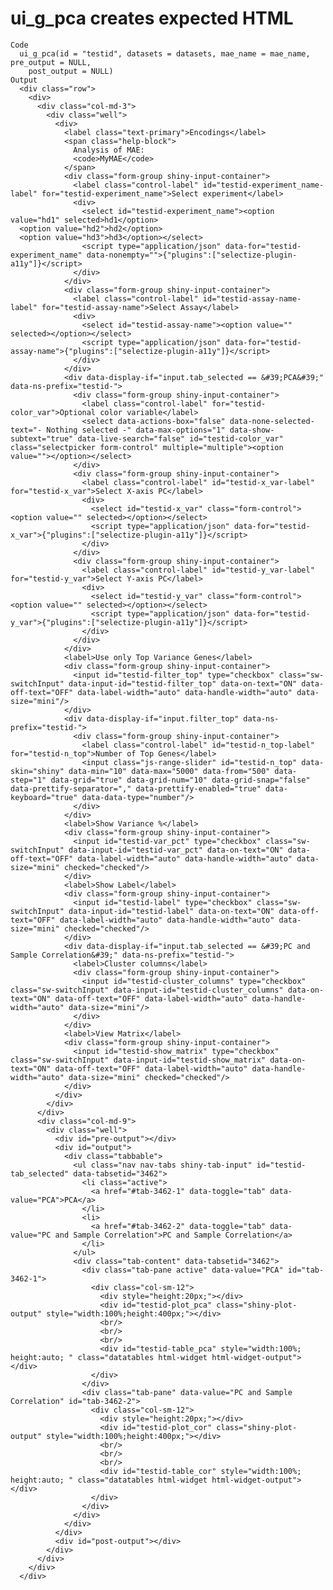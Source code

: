 # ui_g_pca creates expected HTML

    Code
      ui_g_pca(id = "testid", datasets = datasets, mae_name = mae_name, pre_output = NULL,
        post_output = NULL)
    Output
      <div class="row">
        <div>
          <div class="col-md-3">
            <div class="well">
              <div>
                <label class="text-primary">Encodings</label>
                <span class="help-block">
                  Analysis of MAE:
                  <code>MyMAE</code>
                </span>
                <div class="form-group shiny-input-container">
                  <label class="control-label" id="testid-experiment_name-label" for="testid-experiment_name">Select experiment</label>
                  <div>
                    <select id="testid-experiment_name"><option value="hd1" selected>hd1</option>
      <option value="hd2">hd2</option>
      <option value="hd3">hd3</option></select>
                    <script type="application/json" data-for="testid-experiment_name" data-nonempty="">{"plugins":["selectize-plugin-a11y"]}</script>
                  </div>
                </div>
                <div class="form-group shiny-input-container">
                  <label class="control-label" id="testid-assay-name-label" for="testid-assay-name">Select Assay</label>
                  <div>
                    <select id="testid-assay-name"><option value="" selected></option></select>
                    <script type="application/json" data-for="testid-assay-name">{"plugins":["selectize-plugin-a11y"]}</script>
                  </div>
                </div>
                <div data-display-if="input.tab_selected == &#39;PCA&#39;" data-ns-prefix="testid-">
                  <div class="form-group shiny-input-container">
                    <label class="control-label" for="testid-color_var">Optional color variable</label>
                    <select data-actions-box="false" data-none-selected-text="- Nothing selected -" data-max-options="1" data-show-subtext="true" data-live-search="false" id="testid-color_var" class="selectpicker form-control" multiple="multiple"><option value=""></option></select>
                  </div>
                  <div class="form-group shiny-input-container">
                    <label class="control-label" id="testid-x_var-label" for="testid-x_var">Select X-axis PC</label>
                    <div>
                      <select id="testid-x_var" class="form-control"><option value="" selected></option></select>
                      <script type="application/json" data-for="testid-x_var">{"plugins":["selectize-plugin-a11y"]}</script>
                    </div>
                  </div>
                  <div class="form-group shiny-input-container">
                    <label class="control-label" id="testid-y_var-label" for="testid-y_var">Select Y-axis PC</label>
                    <div>
                      <select id="testid-y_var" class="form-control"><option value="" selected></option></select>
                      <script type="application/json" data-for="testid-y_var">{"plugins":["selectize-plugin-a11y"]}</script>
                    </div>
                  </div>
                </div>
                <label>Use only Top Variance Genes</label>
                <div class="form-group shiny-input-container">
                  <input id="testid-filter_top" type="checkbox" class="sw-switchInput" data-input-id="testid-filter_top" data-on-text="ON" data-off-text="OFF" data-label-width="auto" data-handle-width="auto" data-size="mini"/>
                </div>
                <div data-display-if="input.filter_top" data-ns-prefix="testid-">
                  <div class="form-group shiny-input-container">
                    <label class="control-label" id="testid-n_top-label" for="testid-n_top">Number of Top Genes</label>
                    <input class="js-range-slider" id="testid-n_top" data-skin="shiny" data-min="10" data-max="5000" data-from="500" data-step="1" data-grid="true" data-grid-num="10" data-grid-snap="false" data-prettify-separator="," data-prettify-enabled="true" data-keyboard="true" data-data-type="number"/>
                  </div>
                </div>
                <label>Show Variance %</label>
                <div class="form-group shiny-input-container">
                  <input id="testid-var_pct" type="checkbox" class="sw-switchInput" data-input-id="testid-var_pct" data-on-text="ON" data-off-text="OFF" data-label-width="auto" data-handle-width="auto" data-size="mini" checked="checked"/>
                </div>
                <label>Show Label</label>
                <div class="form-group shiny-input-container">
                  <input id="testid-label" type="checkbox" class="sw-switchInput" data-input-id="testid-label" data-on-text="ON" data-off-text="OFF" data-label-width="auto" data-handle-width="auto" data-size="mini" checked="checked"/>
                </div>
                <div data-display-if="input.tab_selected == &#39;PC and Sample Correlation&#39;" data-ns-prefix="testid-">
                  <label>Cluster columns</label>
                  <div class="form-group shiny-input-container">
                    <input id="testid-cluster_columns" type="checkbox" class="sw-switchInput" data-input-id="testid-cluster_columns" data-on-text="ON" data-off-text="OFF" data-label-width="auto" data-handle-width="auto" data-size="mini"/>
                  </div>
                </div>
                <label>View Matrix</label>
                <div class="form-group shiny-input-container">
                  <input id="testid-show_matrix" type="checkbox" class="sw-switchInput" data-input-id="testid-show_matrix" data-on-text="ON" data-off-text="OFF" data-label-width="auto" data-handle-width="auto" data-size="mini" checked="checked"/>
                </div>
              </div>
            </div>
          </div>
          <div class="col-md-9">
            <div class="well">
              <div id="pre-output"></div>
              <div id="output">
                <div class="tabbable">
                  <ul class="nav nav-tabs shiny-tab-input" id="testid-tab_selected" data-tabsetid="3462">
                    <li class="active">
                      <a href="#tab-3462-1" data-toggle="tab" data-value="PCA">PCA</a>
                    </li>
                    <li>
                      <a href="#tab-3462-2" data-toggle="tab" data-value="PC and Sample Correlation">PC and Sample Correlation</a>
                    </li>
                  </ul>
                  <div class="tab-content" data-tabsetid="3462">
                    <div class="tab-pane active" data-value="PCA" id="tab-3462-1">
                      <div class="col-sm-12">
                        <div style="height:20px;"></div>
                        <div id="testid-plot_pca" class="shiny-plot-output" style="width:100%;height:400px;"></div>
                        <br/>
                        <br/>
                        <br/>
                        <div id="testid-table_pca" style="width:100%; height:auto; " class="datatables html-widget html-widget-output"></div>
                      </div>
                    </div>
                    <div class="tab-pane" data-value="PC and Sample Correlation" id="tab-3462-2">
                      <div class="col-sm-12">
                        <div style="height:20px;"></div>
                        <div id="testid-plot_cor" class="shiny-plot-output" style="width:100%;height:400px;"></div>
                        <br/>
                        <br/>
                        <br/>
                        <div id="testid-table_cor" style="width:100%; height:auto; " class="datatables html-widget html-widget-output"></div>
                      </div>
                    </div>
                  </div>
                </div>
              </div>
              <div id="post-output"></div>
            </div>
          </div>
        </div>
      </div>

